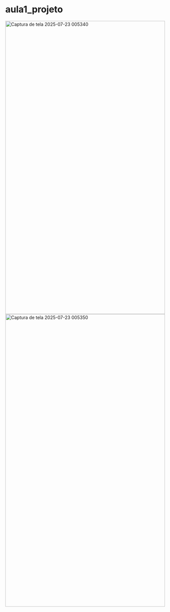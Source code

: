 # aula1_projeto



<img width="500" height="916" alt="Captura de tela 2025-07-23 005340" src="https://github.com/user-attachments/assets/64f4592a-dc16-4d7b-994a-f7ffdf93661e" />
<img width="500" height="914" alt="Captura de tela 2025-07-23 005350" src="https://github.com/user-attachments/assets/eb4e92f3-b7dd-46d3-8d2d-1037970c361f" />
